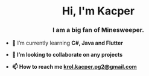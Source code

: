 
<h1 align="center">Hi, I'm Kacper</h1>
<h3 align="center">I am a big fan of Minesweeper.</h3>

- 🌱 I’m currently learning <b>C#, Java and Flutter<b/>  <br/>

- 👯 I’m looking to collaborate on <b>any projects<b/>  <br/>

- 📫 How to reach me <b>krol.kacper.pg2@gmail.com<b/> <br/>



 
